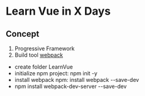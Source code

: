 # Learn Vue in X Days

## Concept

1. Progressive Framework
2. Build tool [webpack](https://webpack.js.org/concepts/)

+ create folder LearnVue
+ initialize npm project: npm init -y
+ install webpack npm: install webpack --save-dev
+ npm install webpack-dev-server --save-dev

